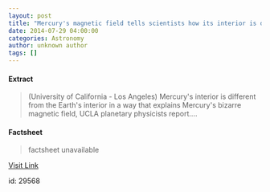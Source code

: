 ```yaml
---
layout: post
title: "Mercury's magnetic field tells scientists how its interior is different from Earth's"
date: 2014-07-29 04:00:00
categories: Astronomy
author: unknown author
tags: []
---
```



#### Extract
>(University of California - Los Angeles) Mercury's interior is different from the Earth's interior in a way that explains Mercury's bizarre magnetic field, UCLA planetary physicists report....

#### Factsheet
>factsheet unavailable

[Visit Link](http://www.eurekalert.org/pub_releases/2014-07/uoc--mmf072914.php)

id:   29568
